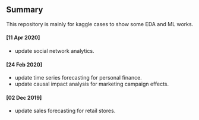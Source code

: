 ## Summary

This repository is mainly for kaggle cases to show some EDA and ML works.

#### [11 Apr 2020]

- update social network analytics.

#### [24 Feb 2020]

- update time series forecasting for personal finance. 
- update causal impact analysis for marketing campaign effects.


#### [02 Dec 2019]

- update sales forecasting for retail stores. 
